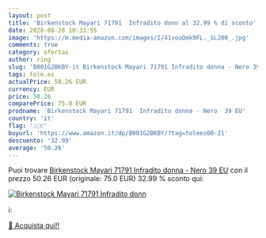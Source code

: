 ```yaml
---
layout: post
title: 'Birkenstock Mayari 71791  Infradito donn al 32.99 % di sconto'
date: 2020-08-28 10:33:55
image: 'https://m.media-amazon.com/images/I/41vouQmk9FL._SL200_.jpg'
comments: true
category: ofertas
author: ring
slug: 'B001G2BKBY-it Birkenstock Mayari 71791 Infradito donna - Nero 39 EU'
tags: tole.es
actualPrice: 50.26 EUR
currency: EUR
price: 50.26
comparePrice: 75.0 EUR
prodname: 'Birkenstock Mayari 71791  Infradito donna - Nero  39 EU'
country: 'it'
flag: '🇮🇹'
buyurl: 'https://www.amazon.it/dp/B001G2BKBY/?tag=tolees00-21'
descuento: '32.99'
average: '50.26'
---
```


Puoi trovare [Birkenstock Mayari 71791  Infradito donna - Nero  39 EU](https://www.amazon.it/dp/B001G2BKBY/?tag=tolees00-21) con il prezzo 50.26 EUR (originale: 75.0 EUR) 32.99 % sconto qui:

[![Birkenstock Mayari 71791  Infradito donn](https://m.media-amazon.com/images/I/41vouQmk9FL._SL200_.jpg)](https://www.amazon.it/dp/B001G2BKBY/?tag=tolees00-21)

ℹ️:


[🛒 Acquista qui!!](https://www.amazon.it/dp/B001G2BKBY/?tag=tolees00-21)
